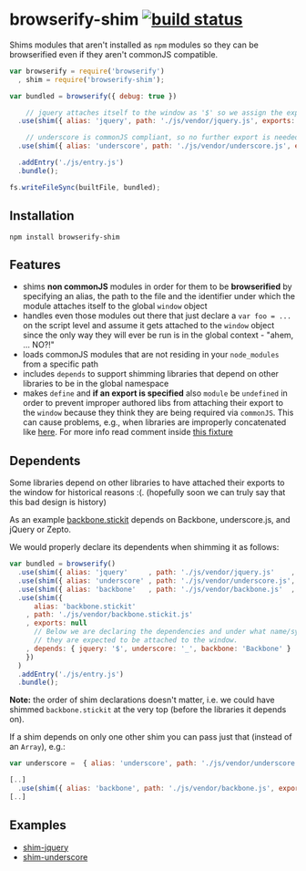 # browserify-shim [![build status](https://secure.travis-ci.org/thlorenz/browserify-shim.png)](http://travis-ci.org/thlorenz/browserify-shim)

Shims modules that aren't installed as `npm` modules so they can be browserified even if they aren't commonJS
compatible.

```js
var browserify = require('browserify')
  , shim = require('browserify-shim');

var bundled = browserify({ debug: true })

    // jquery attaches itself to the window as '$' so we assign the exports accordingly
  .use(shim({ alias: 'jquery', path: './js/vendor/jquery.js', exports: '$' }))

    // underscore is commonJS compliant, so no further export is needed which we specify by assigning exports 'null'
  .use(shim({ alias: 'underscore', path: './js/vendor/underscore.js', exports: null }))

  .addEntry('./js/entry.js')
  .bundle();

fs.writeFileSync(builtFile, bundled);
```

## Installation

    npm install browserify-shim

## Features

- shims **non commonJS** modules in order for them to be **browserified** by specifying an alias, the path to the file and
  the identifier under which the module attaches itself to the global `window` object
- handles even those modules out there that just declare a `var foo = ...` on the script level and assume it gets attached to the
  `window` object since the only way they will ever be run is in the global context - "ahem, ... NO?!"
- loads commonJS modules that are not residing in your `node_modules` from a specific path
- includes `depends` to support shimming libraries that depend on other libraries to be in the global namespace
- makes `define` and **if an export is specified** also `module` be `undefined` in order to prevent improper authored
  libs from attaching their export to the `window` because they think they are being required via `commonJS`. This can cause problems,
  e.g., when libraries are improperly concatenated like
  [here](https://github.com/mhemesath/r2d3/blob/918bd076e4f980722438b2594d1eba53a522ce75/r2d3.v2.js#L222). For more info
  read comment inside [this
  fixture](https://github.com/thlorenz/browserify-shim/blob/master/test/fixtures/shims/lib-with-exports-define-global-problem.js)

## Dependents

Some libraries depend on other libraries to have attached their exports to the window for historical reasons :(.
(hopefully soon we can truly say that this bad design is history)

As an example [backbone.stickit](http://nytimes.github.com/backbone.stickit/) depends on Backbone, underscore.js,
and jQuery or Zepto.

We would properly declare its dependents when shimming it as follows:

```js
var bundled = browserify()
  .use(shim({ alias: 'jquery'     , path: './js/vendor/jquery.js'    ,  exports: '$' }))
  .use(shim({ alias: 'underscore' , path: './js/vendor/underscore.js',  exports: null }))
  .use(shim({ alias: 'backbone'   , path: './js/vendor/backbone.js'  ,  exports: null }))
  .use(shim({
      alias: 'backbone.stickit'
    , path: './js/vendor/backbone.stickit.js'
    , exports: null
      // Below we are declaring the dependencies and under what name/symbol 
      // they are expected to be attached to the window.
    , depends: { jquery: '$', underscore: '_', backbone: 'Backbone' }  
    })
  )
  .addEntry('./js/entry.js')
  .bundle();
```

**Note:** the order of shim declarations doesn't matter, i.e. we could have shimmed `backbone.stickit` at the very top
(before the libraries it depends on).

If a shim depends on only one other shim you can pass just that (instead of an `Array`), e.g.: 

```js
var underscore =  { alias: 'underscore', path: './js/vendor/underscore.js', exports: null }

[..]
  .use(shim({ alias: 'backbone', path: './js/vendor/backbone.js', exports: null, depends: underscore })
[..]
```

## Examples

- [shim-jquery](https://github.com/thlorenz/browserify-shim/tree/master/examples/shim-jquery)
- [shim-underscore](https://github.com/thlorenz/browserify-shim/tree/master/examples/shim-underscore)
